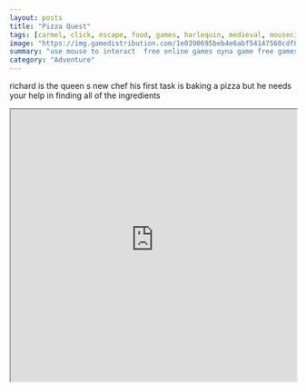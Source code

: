 ```yaml
---
layout: posts
title: "Pizza Quest"
tags: [carmel, click, escape, food, games, harlequin, medieval, mousecity, pizza, point, quest, room, free, online, games, oyna, game, free, games, play, play, games]
image: "https://img.gamedistribution.com/1e0390695beb4e6abf54147560cdf89e.jpg"
summary: "use mouse to interact  free online games oyna game free games play play games"
category: "Adventure"
---
```


richard is the queen s new chef his first task is baking a pizza but he needs your help in finding all of the ingredients

<iframe width="100%" height="480px;" src="https://flash.gamedistribution.com?game=1e0390695beb4e6abf54147560cdf89e"></iframe>